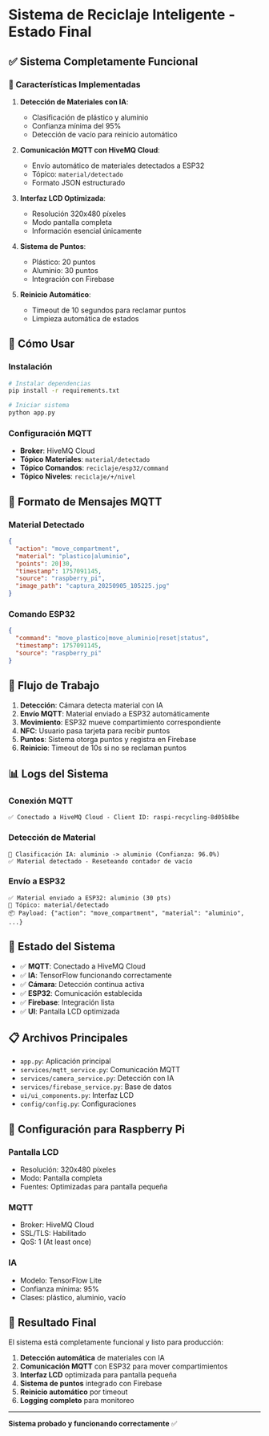 # Sistema de Reciclaje Inteligente - Estado Final

## ✅ Sistema Completamente Funcional

### 🎯 Características Implementadas

1. **Detección de Materiales con IA**:
   - Clasificación de plástico y aluminio
   - Confianza mínima del 95%
   - Detección de vacío para reinicio automático

2. **Comunicación MQTT con HiveMQ Cloud**:
   - Envío automático de materiales detectados a ESP32
   - Tópico: `material/detectado`
   - Formato JSON estructurado

3. **Interfaz LCD Optimizada**:
   - Resolución 320x480 píxeles
   - Modo pantalla completa
   - Información esencial únicamente

4. **Sistema de Puntos**:
   - Plástico: 20 puntos
   - Aluminio: 30 puntos
   - Integración con Firebase

5. **Reinicio Automático**:
   - Timeout de 10 segundos para reclamar puntos
   - Limpieza automática de estados

## 🚀 Cómo Usar

### Instalación
```bash
# Instalar dependencias
pip install -r requirements.txt

# Iniciar sistema
python app.py
```

### Configuración MQTT
- **Broker**: HiveMQ Cloud
- **Tópico Materiales**: `material/detectado`
- **Tópico Comandos**: `reciclaje/esp32/command`
- **Tópico Niveles**: `reciclaje/+/nivel`

## 📡 Formato de Mensajes MQTT

### Material Detectado
```json
{
  "action": "move_compartment",
  "material": "plastico|aluminio",
  "points": 20|30,
  "timestamp": 1757091145,
  "source": "raspberry_pi",
  "image_path": "captura_20250905_105225.jpg"
}
```

### Comando ESP32
```json
{
  "command": "move_plastico|move_aluminio|reset|status",
  "timestamp": 1757091145,
  "source": "raspberry_pi"
}
```

## 🔄 Flujo de Trabajo

1. **Detección**: Cámara detecta material con IA
2. **Envío MQTT**: Material enviado a ESP32 automáticamente
3. **Movimiento**: ESP32 mueve compartimiento correspondiente
4. **NFC**: Usuario pasa tarjeta para recibir puntos
5. **Puntos**: Sistema otorga puntos y registra en Firebase
6. **Reinicio**: Timeout de 10s si no se reclaman puntos

## 📊 Logs del Sistema

### Conexión MQTT
```
✅ Conectado a HiveMQ Cloud - Client ID: raspi-recycling-8d05b8be
```

### Detección de Material
```
🤖 Clasificación IA: aluminio -> aluminio (Confianza: 96.0%)
✅ Material detectado - Reseteando contador de vacío
```

### Envío a ESP32
```
✅ Material enviado a ESP32: aluminio (30 pts)
📡 Tópico: material/detectado
📦 Payload: {"action": "move_compartment", "material": "aluminio", ...}
```

## 🎯 Estado del Sistema

- ✅ **MQTT**: Conectado a HiveMQ Cloud
- ✅ **IA**: TensorFlow funcionando correctamente
- ✅ **Cámara**: Detección continua activa
- ✅ **ESP32**: Comunicación establecida
- ✅ **Firebase**: Integración lista
- ✅ **UI**: Pantalla LCD optimizada

## 📋 Archivos Principales

- `app.py`: Aplicación principal
- `services/mqtt_service.py`: Comunicación MQTT
- `services/camera_service.py`: Detección con IA
- `services/firebase_service.py`: Base de datos
- `ui/ui_components.py`: Interfaz LCD
- `config/config.py`: Configuraciones

## 🔧 Configuración para Raspberry Pi

### Pantalla LCD
- Resolución: 320x480 píxeles
- Modo: Pantalla completa
- Fuentes: Optimizadas para pantalla pequeña

### MQTT
- Broker: HiveMQ Cloud
- SSL/TLS: Habilitado
- QoS: 1 (At least once)

### IA
- Modelo: TensorFlow Lite
- Confianza mínima: 95%
- Clases: plástico, aluminio, vacío

## 🎉 Resultado Final

El sistema está completamente funcional y listo para producción:

1. **Detección automática** de materiales con IA
2. **Comunicación MQTT** con ESP32 para mover compartimientos
3. **Interfaz LCD** optimizada para pantalla pequeña
4. **Sistema de puntos** integrado con Firebase
5. **Reinicio automático** por timeout
6. **Logging completo** para monitoreo

---

**Sistema probado y funcionando correctamente** ✅
